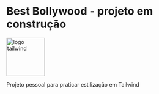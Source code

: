 # Best Bollywood - projeto em construção
<img src="https://user-images.githubusercontent.com/106452876/214439578-6e5b3869-9faa-4ee0-99e0-9707c6278f35.png" alt="logo tailwind" width="100"/>

Projeto pessoal para praticar estilização em Tailwind

